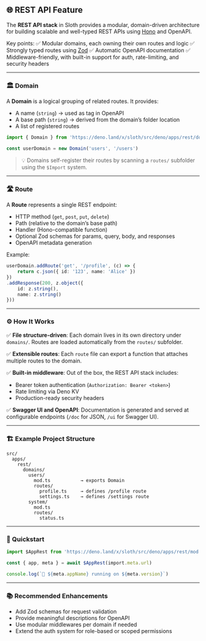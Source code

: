 ## 🌐 REST API Feature

The **REST API stack** in Sloth provides a modular, domain-driven architecture for building scalable and well-typed REST APIs using [Hono](https://hono.dev/) and OpenAPI.

Key points:
✅ Modular domains, each owning their own routes and logic
✅ Strongly typed routes using [Zod](https://zod.dev/)
✅ Automatic OpenAPI documentation
✅ Middleware-friendly, with built-in support for auth, rate-limiting, and security headers

---

### 🏛️ Domain

A **Domain** is a logical grouping of related routes.
It provides:

* A name (`string`) → used as tag in OpenAPI
* A base path (`string`) → derived from the domain’s folder location
* A list of registered routes

```ts
import { Domain } from 'https://deno.land/x/sloth/src/deno/apps/rest/domain.class.ts'

const userDomain = new Domain('users', '/users')
```

> 💡 Domains self-register their routes by scanning a `routes/` subfolder using the `$Import` system.

---

### 🛣️ Route

A **Route** represents a single REST endpoint:

* HTTP method (`get`, `post`, `put`, `delete`)
* Path (relative to the domain’s base path)
* Handler (Hono-compatible function)
* Optional Zod schemas for params, query, body, and responses
* OpenAPI metadata generation

Example:

```ts
userDomain.addRoute('get', '/profile', (c) => {
    return c.json({ id: '123', name: 'Alice' })
})
.addResponse(200, z.object({
    id: z.string(),
    name: z.string()
}))
```

---

### ⚙️ How It Works

✅ **File structure-driven**:
Each domain lives in its own directory under `domains/`.
Routes are loaded automatically from the `routes/` subfolder.

✅ **Extensible routes**:
Each `route` file can export a function that attaches multiple routes to the domain.

✅ **Built-in middleware**:
Out of the box, the REST API stack includes:

* Bearer token authentication (`Authorization: Bearer <token>`)
* Rate limiting via Deno KV
* Production-ready security headers

✅ **Swagger UI and OpenAPI**:
Documentation is generated and served at configurable endpoints (`/doc` for JSON, `/ui` for Swagger UI).

---

### 🏗 Example Project Structure

```
src/
  apps/
    rest/
      domains/
        users/
          mod.ts           → exports Domain
          routes/
            profile.ts     → defines /profile route
            settings.ts    → defines /settings route
        system/
          mod.ts
          routes/
            status.ts
```

---

### 🏃 Quickstart

```ts
import $AppRest from 'https://deno.land/x/sloth/src/deno/apps/rest/mod.ts'

const { app, meta } = await $AppRest(import.meta.url)

console.log(`🚀 ${meta.appName} running on ${meta.version}`)
```

---

### 📚 Recommended Enhancements

* Add Zod schemas for request validation
* Provide meaningful descriptions for OpenAPI
* Use modular middlewares per domain if needed
* Extend the auth system for role-based or scoped permissions
